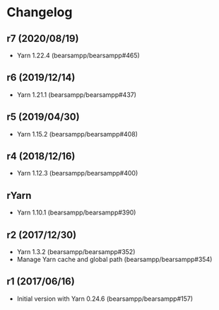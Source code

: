 # Changelog

## r7 (2020/08/19)

* Yarn 1.22.4 (bearsampp/bearsampp#465)

## r6 (2019/12/14)

* Yarn 1.21.1 (bearsampp/bearsampp#437)

## r5 (2019/04/30)

* Yarn 1.15.2 (bearsampp/bearsampp#408)

## r4 (2018/12/16)

* Yarn 1.12.3 (bearsampp/bearsampp#400)

## rYarn 

* Yarn 1.10.1 (bearsampp/bearsampp#390)

## r2 (2017/12/30)

* Yarn 1.3.2 (bearsampp/bearsampp#352)
* Manage Yarn cache and global path (bearsampp/bearsampp#354)

## r1 (2017/06/16)

* Initial version with Yarn 0.24.6 (bearsampp/bearsampp#157)

